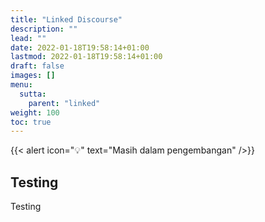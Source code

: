 ```yaml
---
title: "Linked Discourse"
description: ""
lead: ""
date: 2022-01-18T19:58:14+01:00
lastmod: 2022-01-18T19:58:14+01:00
draft: false
images: []
menu:
  sutta:
    parent: "linked"
weight: 100
toc: true
---
```


{{< alert icon="💡" text="Masih dalam pengembangan" />}}

## Testing

Testing
